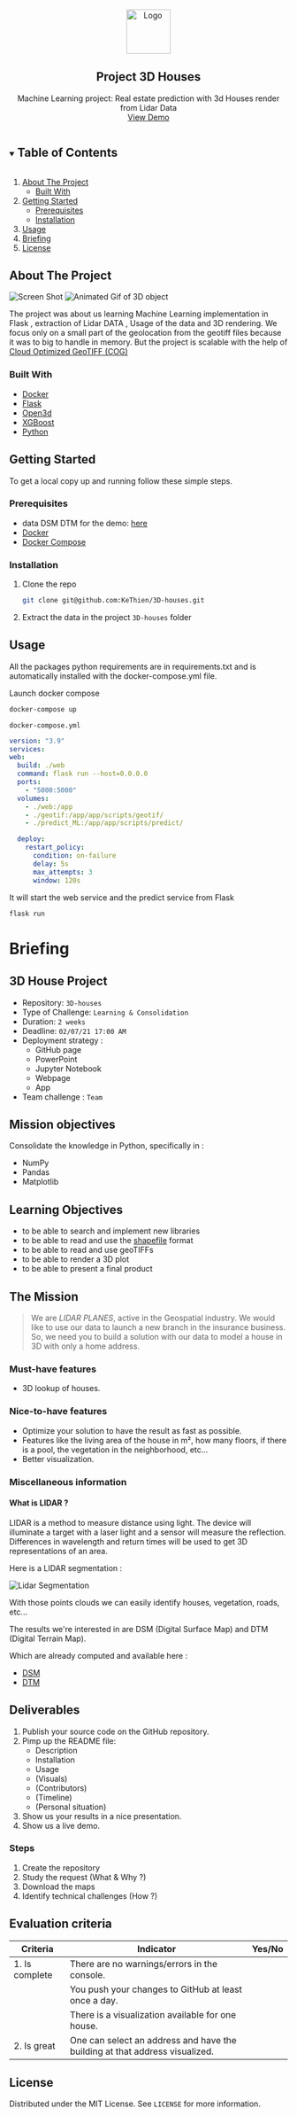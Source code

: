 <!-- PROJECT LOGO -->
<br />
<p align="center">
  <a href="https://github.com/KeThien/3D-houses">
    <img src="3dhouse.gif" alt="Logo" height="80">
  </a>

  <h2 align="center">Project 3D Houses</h2>

  <p align="center">
    Machine Learning project: Real estate prediction with 3d Houses render from Lidar Data
    <br />
    <a href="#">View Demo</a>
  </p>
</p>



<!-- TABLE OF CONTENTS -->
<details open="open">
  <summary><h2 style="display: inline-block">Table of Contents</h2></summary>
  <ol>
    <li>
      <a href="#about-the-project">About The Project</a>
      <ul>
        <li><a href="#built-with">Built With</a></li>
      </ul>
    </li>
    <li>
      <a href="#getting-started">Getting Started</a>
      <ul>
        <li><a href="#prerequisites">Prerequisites</a></li>
        <li><a href="#installation">Installation</a></li>
      </ul>
    </li>
    <li><a href="#usage">Usage</a></li>
    <li><a href="#briefing">Briefing</a></li>
    <li><a href="#license">License</a></li>

  </ol>
</details>



<!-- ABOUT THE PROJECT -->
## About The Project

![Screen Shot](screenshot.png)
![Animated Gif of 3D object](3dhouse.gif)

The project was about us learning Machine Learning implementation in Flask , extraction of Lidar DATA , Usage of the data and 3D rendering.
We focus only on a small part of the geolocation from the geotiff files because it was to big to handle in memory. But the project is scalable with the help of [Cloud Optimized GeoTIFF (COG)](https://www.cogeo.org/) 

### Built With

* [Docker](https://www.docker.com/)
* [Flask](https://flask.palletsprojects.com/)
* [Open3d](http://www.open3d.org/)
* [XGBoost](https://xgboost.readthedocs.io/en/latest/python/python_api.html)
* [Python](https://www.python.org/)



<!-- GETTING STARTED -->
## Getting Started

To get a local copy up and running follow these simple steps.

### Prerequisites

* data DSM DTM for the demo: [here](https://drive.google.com/file/d/1VslI3iD2n43o61dx5poL7zP4RIym7GDV/view?usp=sharing)
* [Docker](https://www.docker.com/)
* [Docker Compose](https://docs.docker.com/compose/install/)

### Installation

1. Clone the repo
   ```sh
   git clone git@github.com:KeThien/3D-houses.git
   ```
2. Extract the data in the project `3D-houses` folder



<!-- USAGE EXAMPLES -->
## Usage
All the packages python requirements are in requirements.txt
and is automatically installed with the docker-compose.yml file.

Launch docker compose
   ```sh
   docker-compose up
   ```
`docker-compose.yml`
  ```yml
  version: "3.9"
services:
  web:
    build: ./web
    command: flask run --host=0.0.0.0
    ports:
      - "5000:5000"
    volumes:
      - ./web:/app
      - ./geotif:/app/app/scripts/geotif/
      - ./predict_ML:/app/app/scripts/predict/

    deploy:
      restart_policy:
        condition: on-failure
        delay: 5s
        max_attempts: 3
        window: 120s
  ```
It will start the web service and the predict service from Flask
```
flask run
```


# Briefing
## 3D House Project

- Repository: `3D-houses`
- Type of Challenge: `Learning & Consolidation`
- Duration: `2 weeks`
- Deadline: `02/07/21 17:00 AM`
- Deployment strategy :
  - GitHub page
  - PowerPoint
  - Jupyter Notebook
  - Webpage
  - App
- Team challenge : `Team`

## Mission objectives

Consolidate the knowledge in Python, specifically in :

- NumPy
- Pandas
- Matplotlib

## Learning Objectives

- to be able to search and implement new libraries
- to be able to read and use the [shapefile](https://en.wikipedia.org/wiki/Shapefile) format
- to be able to read and use geoTIFFs
- to be able to render a 3D plot
- to be able to present a final product

## The Mission

> We are _LIDAR PLANES_, active in the Geospatial industry. We would like to use our data to launch a new branch in the insurance business. So, we need you to build a solution with our data to model a house in 3D with only a home address.

### Must-have features

- 3D lookup of houses.

### Nice-to-have features

- Optimize your solution to have the result as fast as possible.
- Features like the living area of the house in m², how many floors, if there is a pool, the vegetation in the neighborhood, etc...
- Better visualization.

### Miscellaneous information

#### What is LIDAR ?

LIDAR is a method to measure distance using light. The device will illuminate a target with a laser light and a sensor will measure the reflection. Differences in wavelength and return times will be used to get 3D representations of an area.

Here is a LIDAR segmentation :

![Lidar Segmentation](lidar_seg.png)

With those points clouds we can easily identify houses, vegetation, roads, etc...

The results we're interested in are DSM (Digital Surface Map) and DTM (Digital Terrain Map).

Which are already computed and available here :

- [DSM](http://www.geopunt.be/download?container=dhm-vlaanderen-ii-dsm-raster-1m&title=Digitaal%20Hoogtemodel%20Vlaanderen%20II,%20DSM,%20raster,%201m)
- [DTM](http://www.geopunt.be/download?container=dhm-vlaanderen-ii-dtm-raster-1m&title=Digitaal%20Hoogtemodel%20Vlaanderen%20II,%20DTM,%20raster,%201m)

## Deliverables

1. Publish your source code on the GitHub repository.
2. Pimp up the README file:
   - Description
   - Installation
   - Usage
   - (Visuals)
   - (Contributors)
   - (Timeline)
   - (Personal situation)
3. Show us your results in a nice presentation.
4. Show us a live demo.

### Steps

1. Create the repository
2. Study the request (What & Why ?)
3. Download the maps
4. Identify technical challenges (How ?)

## Evaluation criteria

| Criteria       | Indicator                                                                   | Yes/No |
| -------------- | --------------------------------------------------------------------------- | ------ |
| 1. Is complete | There are no warnings/errors in the console.                                |        |
|                | You push your changes to GitHub at least once a day.                        |        |
|                | There is a visualization available for one house.                           |        |
| 2. Is great    | One can select an address and have the building at that address visualized. |        |
<!-- LICENSE -->
## License

Distributed under the MIT License. See `LICENSE` for more information.

